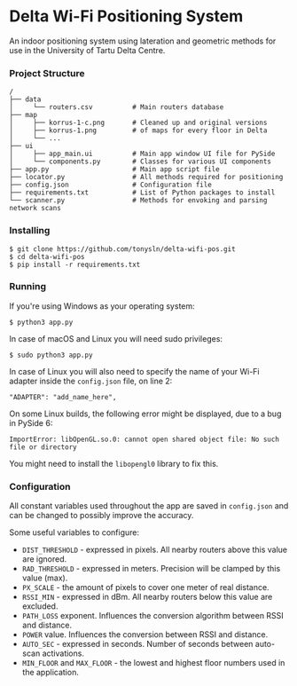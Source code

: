 # Delta Wi-Fi Positioning System
An indoor positioning system using lateration and geometric methods for use in the University of Tartu Delta Centre.


### Project Structure
```shell
/
├── data
│     └── routers.csv          # Main routers database
├── map
│     ├── korrus-1-c.png       # Cleaned up and original versions
│     ├── korrus-1.png         # of maps for every floor in Delta
│     └── ...
├── ui                      
│     ├── app_main.ui          # Main app window UI file for PySide
│     └── components.py        # Classes for various UI components
├── app.py                     # Main app script file
├── locator.py                 # All methods required for positioning
├── config.json                # Configuration file
├── requirements.txt           # List of Python packages to install
└── scanner.py                 # Methods for envoking and parsing network scans
```


### Installing

```
$ git clone https://github.com/tonysln/delta-wifi-pos.git
$ cd delta-wifi-pos
$ pip install -r requirements.txt
```


### Running
If you're using Windows as your operating system:

```
$ python3 app.py
```

In case of macOS and Linux you will need sudo privileges:
```
$ sudo python3 app.py
```

In case of Linux you will also need to specify the name of your Wi-Fi adapter inside the `config.json` file, on line 2:
```
"ADAPTER": "add_name_here",
```

On some Linux builds, the following error might be displayed, due to a bug in PySide 6:

```
ImportError: libOpenGL.so.0: cannot open shared object file: No such file or directory
```

You might need to install the `libopengl0` library to fix this.


### Configuration

All constant variables used throughout the app are saved in `config.json` and can be changed to possibly improve the accuracy. 

Some useful variables to configure:

- `DIST_THRESHOLD` - expressed in pixels. All nearby routers above this value are ignored.
- `RAD_THRESHOLD` - expressed in meters. Precision will be clamped by this value (max).
- `PX_SCALE` - the amount of pixels to cover one meter of real distance.
- `RSSI_MIN` - expressed in dBm. All nearby routers below this value are excluded.
- `PATH_LOSS` exponent. Influences the conversion algorithm between RSSI and distance.
- `POWER` value. Influences the conversion between RSSI and distance.
- `AUTO_SEC` - expressed in seconds. Number of seconds between auto-scan activations.
- `MIN_FLOOR` and `MAX_FLOOR` - the lowest and highest floor numbers used in the application.
